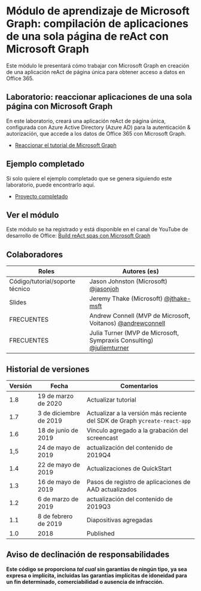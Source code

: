# <a name="microsoft-graph-training-module---build-react-single-page-apps-with-microsoft-graph"></a>Módulo de aprendizaje de Microsoft Graph: compilación de aplicaciones de una sola página de reAct con Microsoft Graph

Este módulo le presentará cómo trabajar con Microsoft Graph en creación de una aplicación reAct de página única para obtener acceso a datos en Office 365.

## <a name="lab---react-single-page-apps-with-the-microsoft-graph"></a>Laboratorio: reaccionar aplicaciones de una sola página con Microsoft Graph

En este laboratorio, creará una aplicación reAct de página única, configurada con Azure Active Directory (Azure AD) para la autenticación & autorización, que accede a los datos de Office 365 con Microsoft Graph.

- [Reaccionar el tutorial de Microsoft Graph](https://docs.microsoft.com/graph/training/react-tutorial)

## <a name="completed-sample"></a>Ejemplo completado

Si solo quiere el ejemplo completado que se genera siguiendo este laboratorio, puede encontrarlo aquí.

- [Proyecto completado](demo)

## <a name="watch-the-module"></a>Ver el módulo

Este módulo se ha registrado y está disponible en el canal de YouTube de desarrollo de Office: [Build reAct spas con Microsoft Graph](https://youtu.be/IghiKqly-HY)

## <a name="contributors"></a>Colaboradores

|           Roles           |                                           Autores (es)                                           |
| ------------------------- | --------------------------------------------------------------------------------------------- |
| Código/tutorial/soporte técnico | Jason Johnston (Microsoft) [@jasonjoh](//github.com/jasonjoh)                                 |
| Slides                    | Jeremy Thake (Microsoft) [@jthake-msft](//github.com/jthake-msft)                             |
| FRECUENTES                        | Andrew Connell (MVP de Microsoft, Voitanos) [@andrewconnell](//github.com/andrewconnell)         |
| FRECUENTES                        | Julia Turner (MVP de Microsoft, Sympraxis Consulting) [@juliemturner](//github.com/juliemturner) |

## <a name="version-history"></a>Historial de versiones

| Versión |       Fecha       |              Comentarios              |
| ------- | ---------------- | ---------------------------------- |
| 1.8     | 19 de marzo de 2020   | Actualizar tutorial                   |
| 1.7     | 3 de diciembre de 2019 | Actualizar a la versión más reciente del SDK de Graph y`create-react-app` |
| 1.6     | 18 de junio de 2019    | Vínculo agregado a la grabación del screencast |
| 1,5     | 24 de mayo de 2019     | actualización del contenido de 2019Q4             |
| 1.4     | 22 de mayo de 2019     | Actualizaciones de QuickStart                 |
| 1.3     | 16 de mayo de 2019     | Pasos de registro de aplicaciones de AAD actualizados |
| 1.2     | 6 de marzo de 2019    | actualización del contenido de 2019Q3             |
| 1.1     | 8 de febrero de 2019 | Diapositivas agregadas                       |
| 1.0     | 2018             | Published                          |

## <a name="disclaimer"></a>Aviso de declinación de responsabilidades

**Este código se proporciona *tal cual* sin garantías de ningún tipo, ya sea expresa o implícita, incluidas las garantías implícitas de idoneidad para un fin determinado, comerciabilidad o ausencia de infracción.**
